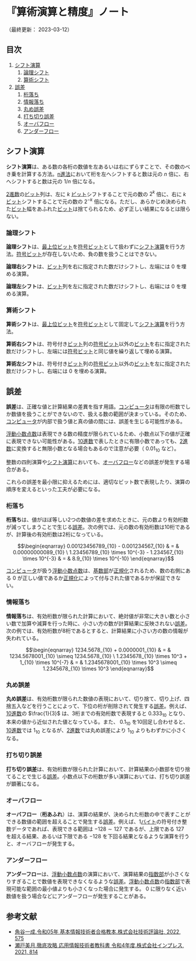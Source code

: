 # 『算術演算と精度』ノート

（最終更新： 2023-03-12）


## 目次

1. [シフト演算](#シフト演算)
	1. [論理シフト](#論理シフト)
	1. [算術シフト](#算術シフト)
1. [誤差](#誤差)
	1. [桁落ち](#桁落ち)
	1. [情報落ち](#情報落ち)
	1. [丸め誤差](#丸め誤差)
	1. [打ち切り誤差](#打ち切り誤差)
	1. [オーバフロー](#オーバフロー)
	1. [アンダーフロー](#アンダーフロー)


## シフト演算

**シフト演算**は、ある数の各桁の数値を左あるいは右にずらすことで、その数のべき乗を計算する方法。[n進法](./radix.md#基数)において桁を左へシフトすると数は元の $n$ 倍に、右へシフトすると数は元の $1/n$ 倍になる。

[2進数](./radix.md#2進数)の[ビット](../../../_/chapters/computer_and_number.md#ビット)列は、左に $k$ [ビット](../../../_/chapters/computer_and_number.md#ビット)シフトすることで元の数の $2^k$ 倍に、右に $k$ [ビット](../../../_/chapters/computer_and_number.md#ビット)シフトすることで元の数の $2^{-k}$ 倍になる。ただし、あらかじめ決められた[ビット](../../../_/chapters/computer_and_number.md#ビット)幅をあふれた[ビット](../../../_/chapters/computer_and_number.md#ビット)は捨てられるため、必ず正しい結果になるとは限らない。

### 論理シフト

**論理シフト**は、[最上位ビット](../../../_/chapters/computer_and_number.md#msb)を[符号ビット](./numeric_representation.md#符号ビット)として扱わずに[シフト演算](#シフト演算)を行う方法。[符号ビット](./numeric_representation.md#符号ビット)が存在しないため、負の数を扱うことはできない。

**論理右シフト**は、[ビット](../../../_/chapters/computer_and_number.md#ビット)列を右に指定された数だけシフトし、左端には $0$ を埋める演算。

**論理左シフト**は、[ビット](../../../_/chapters/computer_and_number.md#ビット)列を左に指定された数だけシフトし、右端には $0$ を埋める演算。

### 算術シフト

**算術シフト**は、[最上位ビット](../../../_/chapters/computer_and_number.md#msb)を[符号ビット](./numeric_representation.md#符号ビット)として固定して[シフト演算](#シフト演算)を行う方法。

**算術右シフト**は、符号付き[ビット](../../../_/chapters/computer_and_number.md#ビット)列の[符号ビット](./numeric_representation.md#符号ビット)以外の[ビット](../../../_/chapters/computer_and_number.md#ビット)を右に指定された数だけシフトし、左端には[符号ビット](./numeric_representation.md#符号ビット)と同じ値を繰り返して埋める演算。

**算術左シフト**は、符号付き[ビット](../../../_/chapters/computer_and_number.md#ビット)列の[符号ビット](./numeric_representation.md#符号ビット)以外の[ビット](../../../_/chapters/computer_and_number.md#ビット)を左に指定された数だけシフトし、右端には $0$ を埋める演算。


## 誤差

**誤差**は、正確な値と計算結果の差異を指す用語。[コンピュータ](../../../../computer/_/chapters/computer.md#コンピュータ)は有限の桁数でしか数値を扱うことができないので、扱える数の範囲が決まっている。そのため、[コンピュータ](../../../../computer/_/chapters/computer.md#コンピュータ)が内部で扱う値と真の値の間には、誤差を生じる可能性がある。

[浮動小数点数](./numeric_representation.md#浮動小数点数)は表現できる数の精度が限られているため、小数点以下の値が正確に表現できない可能性がある。[10進数](./radix.md#10進数)で表したときに有限小数であっても、[2進数](./radix.md#2進数)に変換すると無限小数となる場合もあるので注意が必要（ $0.01_{10}$ など）。

整数の四則演算や[シフト演算](#シフト演算)においても、[オーバフロー](#オーバフロー)などの誤差が発生する場合がある。

これらの誤差を最小限に抑えるためには、適切なビット数で表現したり、演算の順序を変えるといった工夫が必要になる。

### 桁落ち

**桁落ち**は、値がほぼ等しい2つの数値の差を求めたときに、元の数より有効桁数が減ってしまうことで生じる[誤差](#誤差)。次の例では、元の数の有効桁数は10桁であるが、計算後の有効桁数は2桁になっている。

```math
\begin{eqnarray}
0.00123456789_{10} - 0.001234567_{10} & = & 0.00000000089_{10} \
1.23456789_{10} \times 10^{-3} - 1.234567_{10} \times 10^{-3} & = & 8.9_{10} \times 10^{-10}
\end{eqnarray}
```

[コンピュータ](../../../../computer/_/chapters/computer.md#コンピュータ)が扱う[浮動小数点数](./numeric_representation.md#浮動小数点数)は、[基数部](./numeric_representation.md#浮動小数点数)が[正規化](./numeric_representation.md#浮動小数点数)されるため、数の右側にある $0$ が正しい値であるか[正規化](./numeric_representation.md#浮動小数点数)によって付与された値であるかが保証できない。

### 情報落ち

**情報落ち**は、有効桁数が限られた計算において、絶対値が非常に大きい数と小さい数で加算や減算を行った時に、小さい方の数が計算結果に反映されない[誤差](#誤差)。次の例では、有効桁数が8桁であるとすると、計算結果に小さい方の数の情報が失われている。

```math
\begin{eqnarray}
1234.5678_{10} + 0.0000001_{10} & = & 1234.5678001_{10} \simeq 1234.5678_{10} \
1.2345678_{10} \times 10^3 + 1_{10} \times 10^{-7} & = & 1.2345678001_{10} \times 10^3 \simeq 1.2345678_{10} \times 10^3
\end{eqnarray}
```

### 丸め誤差

**丸め誤差**は、有効桁数が限られた数値の表現において、切り捨て、切り上げ、四捨五入などを行うことによって、下位の桁が削除されて発生する[誤差](#誤差)。例えば、[10進数](./radix.md#10進数)の $\frac{1}{3}$ は、3桁までの有効桁数で表現すると $0.333_{10}$ となり、本来の値から近似された値となっている。また、 $0.1_{10}$ を10回足し合わせると、[10進数](./radix.md#10進数)では $1_{10}$ となるが、[2進数](./radix.md#2進数)では丸め誤差により $1_{10}$ よりもわずかに小さくなる。

### 打ち切り誤差

**打ち切り誤差**は、有効桁数が限られた計算において、計算結果の小数部を切り捨てることで生じる[誤差](#誤差)。小数点以下の桁数が多い演算においては、打ち切り誤差が顕著になる。

### オーバフロー

**オーバフロー**（**桁あふれ**）は、演算の結果が、決められた桁数の中で表すことができる数値の範囲を超えることで発生する[誤差](#誤差)。例えば、1[バイト](../../../_/chapters/computer_and_number.md#バイト)の符号付き整数データであれば、表現できる範囲は $-128 \sim 127$ であるが、上限である $127$ を超える結果、あるいは下限である $-128$ を下回る結果となるような演算を行うと、オーバフローが発生する。

### アンダーフロー

**アンダーフロー**は、[浮動小数点数](./numeric_representation.md#浮動小数点数)の演算において、演算結果の[指数部](./numeric_representation.md#浮動小数点数)が小さくなりすぎることで数値を表現できなくなるような[誤差](#誤差)。[浮動小数点数](./numeric_representation.md#浮動小数点数)の[指数部](./numeric_representation.md#浮動小数点数)で表現可能な範囲の最小値よりも小さくなった場合に発生する。 $0$ に限りなく近い数値を扱う場合などにアンダーフローが発生することがある。


## 参考文献

- [角谷一成.令和05年 基本情報技術者合格教本.株式会社技術評論社, 2022, 575](https://gihyo.jp/book/2022/978-4-297-13164-7)
- [瀬戸美月.徹底攻略 応用情報技術者教科書 令和4年度.株式会社インプレス, 2021, 814](https://book.impress.co.jp/books/1121101057)

